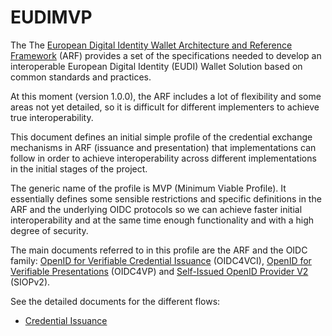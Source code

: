 # EUDIMVP

The The [European Digital Identity Wallet Architecture and Reference Framework](https://digital-strategy.ec.europa.eu/en/library/european-digital-identity-wallet-architecture-and-reference-framework) (ARF) provides a set of the specifications needed to develop an interoperable European Digital Identity (EUDI) Wallet Solution based on common standards and practices.

At this moment (version 1.0.0), the ARF includes a lot of flexibility and some areas not yet detailed, so it is difficult for different implementers to achieve true interoperability.

This document defines an initial simple profile of the credential exchange mechanisms in ARF (issuance and presentation) that implementations can follow in order to achieve interoperability across different implementations in the initial stages of the project.

The generic name of the profile is MVP (Minimum Viable Profile). It essentially defines some sensible restrictions and specific definitions in the ARF and the underlying OIDC protocols so we can achieve faster initial interoperability and at the same time enough functionality and with a high degree of security.

The main documents referred to in this profile are the ARF and the OIDC family: [OpenID for Verifiable Credential Issuance](https://openid.net/specs/openid-4-verifiable-credential-issuance-1_0.html#name-credential-request) (OIDC4VCI), [OpenID for Verifiable Presentations](https://openid.net/specs/openid-4-verifiable-presentations-1_0.html) (OIDC4VP) and [Self-Issued OpenID Provider V2](https://openid.bitbucket.io/connect/openid-connect-self-issued-v2-1_0.html) (SIOPv2).

See the detailed documents for the different flows:

- [Credential Issuance](issuance.md)

